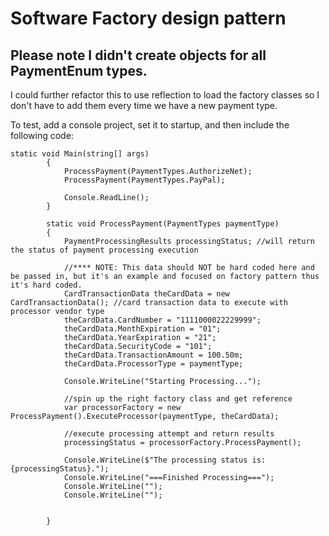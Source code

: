 # Software Factory design pattern

## Please note I didn't create objects for all PaymentEnum types.

I could further refactor this to use reflection to load the factory classes so I don't have to add them every time we have a new payment type.

To test, add a console project, set it to startup, and then include the following code:

```
static void Main(string[] args)
        {
            ProcessPayment(PaymentTypes.AuthorizeNet);
            ProcessPayment(PaymentTypes.PayPal);

            Console.ReadLine();
        }

        static void ProcessPayment(PaymentTypes paymentType)
        {
            PaymentProcessingResults processingStatus; //will return the status of payment processing execution

            //**** NOTE: This data should NOT be hard coded here and be passed in, but it's an example and focused on factory pattern thus it's hard coded.
            CardTransactionData theCardData = new CardTransactionData(); //card transaction data to execute with processor vendor type
            theCardData.CardNumber = "1111000022229999";
            theCardData.MonthExpiration = "01";
            theCardData.YearExpiration = "21";
            theCardData.SecurityCode = "101";
            theCardData.TransactionAmount = 100.50m;
            theCardData.ProcessorType = paymentType;

            Console.WriteLine("Starting Processing...");

            //spin up the right factory class and get reference
            var processorFactory = new ProcessPayment().ExecuteProcessor(paymentType, theCardData);

            //execute processing attempt and return results
            processingStatus = processorFactory.ProcessPayment();

            Console.WriteLine($"The processing status is: {processingStatus}.");
            Console.WriteLine("===Finished Processing===");
            Console.WriteLine("");
            Console.WriteLine("");

           
        }
```
